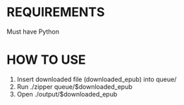 REQUIREMENTS
==
Must have Python

HOW TO USE
==
1. Insert downloaded file (downloaded_epub) into queue/
2. Run ./zipper queue/$downloaded_epub
3. Open ./output/$downloaded_epub
